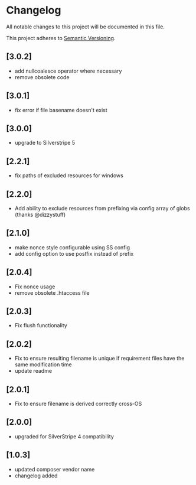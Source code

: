 # Changelog

All notable changes to this project will be documented in this file.

This project adheres to [Semantic Versioning](http://semver.org/).

## [3.0.2]

* add nullcoalesce operator where necessary
* remove obsolete code

## [3.0.1]

*  fix error if file basename doesn't exist

## [3.0.0]

*  upgrade to Silverstripe 5

## [2.2.1]

*  fix paths of excluded resources for windows

## [2.2.0]

*  Add ability to exclude resources from prefixing via config array of globs (thanks @dizzystuff)

## [2.1.0]

* make nonce style configurable using SS config
* add config option to use postfix instead of prefix

## [2.0.4]

* Fix nonce usage
* remove obsolete .htaccess file

## [2.0.3]

* Fix flush functionality

## [2.0.2]

* Fix to ensure resulting filename is unique if requirement files have the same modification time
* update readme

## [2.0.1]

* Fix to ensure filename is derived correctly cross-OS

## [2.0.0]

* upgraded for SilverStripe 4 compatibility

## [1.0.3]

* updated composer vendor name
* changelog added
